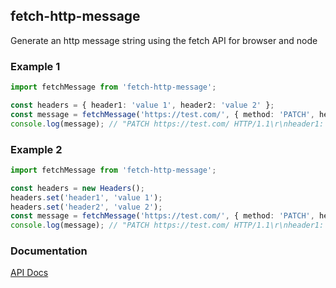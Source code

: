## fetch-http-message

Generate an http message string using the fetch API for browser and node

### Example 1

```typescript
import fetchMessage from 'fetch-http-message';

const headers = { header1: 'value 1', header2: 'value 2' };
const message = fetchMessage('https://test.com/', { method: 'PATCH', headers, body: 'post-body' });
console.log(message); // "PATCH https://test.com/ HTTP/1.1\r\nheader1: value 1\r\nheader2: value 2\r\n\r\npost-body"
```

### Example 2

```typescript
import fetchMessage from 'fetch-http-message';

const headers = new Headers();
headers.set('header1', 'value 1');
headers.set('header2', 'value 2');
const message = fetchMessage('https://test.com/', { method: 'PATCH', headers, body: 'post-body' });
console.log(message); // "PATCH https://test.com/ HTTP/1.1\r\nheader1: value 1\r\nheader2: value 2\r\n\r\npost-body"
```

### Documentation

[API Docs](https://kmalakoff.github.io/fetch-http-message/)
